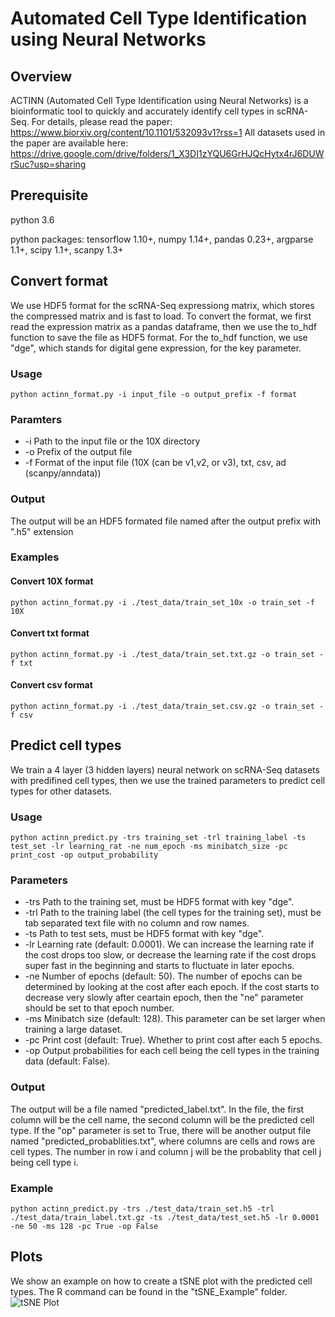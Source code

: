 # Automated Cell Type Identification using Neural Networks

## Overview
ACTINN (Automated Cell Type Identification using Neural Networks) is a bioinformatic tool to quickly and accurately identify cell types in scRNA-Seq. For details, please read the paper:
https://www.biorxiv.org/content/10.1101/532093v1?rss=1
All datasets used in the paper are available here:
https://drive.google.com/drive/folders/1_X3DI1zYQU6GrHJQcHytx4rJ6DUWrSuc?usp=sharing

## Prerequisite
python 3.6

python packages:
tensorflow 1.10+, numpy 1.14+, pandas 0.23+, argparse 1.1+, scipy 1.1+, scanpy 1.3+

## Convert format
We use HDF5 format for the scRNA-Seq expressiong matrix, which stores the compressed matrix and is fast to load. To convert the format, we first read the expression matrix as a pandas dataframe, then we use the to_hdf function to save the file as HDF5 format. For the to_hdf function, we use "dge", which stands for digital gene expression, for the key parameter.

### Usage
```
python actinn_format.py -i input_file -o output_prefix -f format
```

### Paramters
* -i	Path to the input file or the 10X directory
* -o	Prefix of the output file
* -f	Format of the input file (10X (can be v1,v2, or v3), txt, csv, ad (scanpy/anndata))

### Output
The output will be an HDF5 formated file named after the output prefix with ".h5" extension

### Examples

#### Convert 10X format
```
python actinn_format.py -i ./test_data/train_set_10x -o train_set -f 10X
```

#### Convert txt format
```
python actinn_format.py -i ./test_data/train_set.txt.gz -o train_set -f txt
```

#### Convert csv format
```
python actinn_format.py -i ./test_data/train_set.csv.gz -o train_set -f csv
```

## Predict cell types
We train a 4 layer (3 hidden layers) neural network on scRNA-Seq datasets with predifined cell types, then we use the trained parameters to predict cell types for other datasets.

### Usage
```
python actinn_predict.py -trs training_set -trl training_label -ts test_set -lr learning_rat -ne num_epoch -ms minibatch_size -pc print_cost -op output_probability
```

### Parameters
* -trs	Path to the training set, must be HDF5 format with key "dge".
* -trl	Path to the training label (the cell types for the training set), must be tab separated text file with no column and row names.
* -ts	Path to test sets, must be HDF5 format with key "dge".
* -lr	Learning rate (default: 0.0001). We can increase the learning rate if the cost drops too slow, or decrease the learning rate if the cost drops super fast in the beginning and starts to fluctuate in later epochs.
* -ne	Number of epochs (default: 50). The number of epochs can be determined by looking at the cost after each epoch. If the cost starts to decrease very slowly after ceartain epoch, then the "ne" parameter should be set to that epoch number.
* -ms	Minibatch size (default: 128). This parameter can be set larger when training a large dataset.
* -pc	Print cost (default: True). Whether to print cost after each 5 epochs.
* -op Output probabilities for each cell being the cell types in the training data (default: False).

### Output
The output will be a file named "predicted_label.txt". In the file, the first column will be the cell name, the second column will be the predicted cell type.
If the "op" parameter is set to True, there will be another output file named "predicted_probablities.txt", where columns are cells and rows are cell types. The number in row i and column j will be the probablity that cell j being cell type i.

### Example
```
python actinn_predict.py -trs ./test_data/train_set.h5 -trl ./test_data/train_label.txt.gz -ts ./test_data/test_set.h5 -lr 0.0001 -ne 50 -ms 128 -pc True -op False
```

## Plots
We show an example on how to create a tSNE plot with the predicted cell types. The R command can be found in the "tSNE_Example" folder.
![tSNE Plot](https://github.com/mafeiyang/ACTINN/blob/master/tSNE_Example/tSNE_Plot.png)
